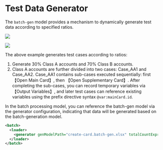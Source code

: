 # Test Data Generator

The `batch-gen` model provides a mechanism to dynamically generate test data according to specified ratios.

![](../../theory/batch/batch-gen.png)

![](images/batch-gen-case.png)

The above example generates test cases according to ratios:
1. Generate 30% Class A accounts and 70% Class B accounts.
2. Class A accounts are further divided into two cases: Case_AA1 and Case_AA2. Case_AA1 contains sub-cases executed sequentially: first 【Open Main Card】, then 【Open Supplementary Card】.
   After completing the sub-cases, you can record temporary variables via 【Output Variables】, and later test cases can reference existing variables using the prefix directive syntax `@var:mainCard.id`.

In the batch processing model, you can reference the batch-gen model via the generator configuration, indicating that data will be generated based on the batch-generation model.

```xml
<batch>
  <loader>
    <generator genModelPath="create-card.batch-gen.xlsx" totalCountExpr="totalCount"/>
  </loader>
</batch>
```
<!-- SOURCE_MD5:9d196cde1321ad72d07e646b99fb6e3b-->
